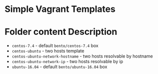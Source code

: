 # Simple Vagrant Templates

# Folder content Description

- `centos-7.4` - default `bento/centos-7.4` box
- `centos-ubuntu` - two hosts template
- `centos-ubuntu-network-hostname` - two hosts resolvable by hostname
- `centos-ubuntu-network-ip` - two hosts resolvable by ip
- `ubuntu-16.04` - default `bento/ubuntu-16.04` box